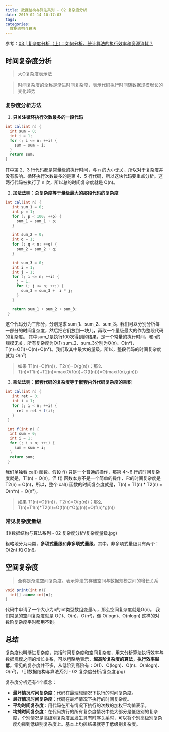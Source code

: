```yaml
---
title: 数据结构与算法系列 - 02 复杂度分析
date: 2019-02-14 10:17:03
tags:
categories:
  数据结构与算法
---
```

参考：[03 | 复杂度分析（上）：如何分析、统计算法的执行效率和资源消耗？](https://time.geekbang.org/column/article/40036)


## 时间复杂度分析
> 大O复杂度表示法

> 时间复杂度的全称是渐进时间复杂度，表示代码执行时间随数据规模增长的变化趋势

### 复杂度分析方法
1. **只关注循环执行次数最多的一段代码**
```java
int cal(int n) {
  int sum = 0;
  int i = 1;
  for (; i <= n; ++i) {
    sum = sum + i;
  }
  return sum;
}
```
其中第 2、3 行代码都是常量级的执行时间，与 n 的大小无关，所以对于复杂度并没有影响。循环执行次数最多的是第 4、5 行代码，所以这块代码要重点分析。这两行代码被执行了 n 次，所以总的时间复杂度就是 O(n)。

2. **加法法则：总复杂度等于量级最大的那段代码的复杂度**
```java
int cal(int n) {
   int sum_1 = 0;
   int p = 1;
   for (; p < 100; ++p) {
     sum_1 = sum_1 + p;
   }

   int sum_2 = 0;
   int q = 1;
   for (; q < n; ++q) {
     sum_2 = sum_2 + q;
   }

   int sum_3 = 0;
   int i = 1;
   int j = 1;
   for (; i <= n; ++i) {
     j = 1;
     for (; j <= n; ++j) {
       sum_3 = sum_3 +  i * j;
     }
   }

   return sum_1 + sum_2 + sum_3;
 }
```
这个代码分为三部分，分别是求 sum_1、sum_2、sum_3。我们可以分别分析每一部分的时间复杂度，然后把它们放到一块儿，再取一个量级最大的作为整段代码的复杂度。
其中sum_1是执行100次得到的结果，是一个常量的执行时间，和n的规模无关，所有复杂度为O(1)
sum_2、sum_3分别为O(n)、O(n²)，T(n)=O(1)+O(n)+O(n²)。我们取其中最大的量级。所以，整段代码的时间复杂度就为 O(n²)
> 如果 T1(n)=O(f(n))，T2(n)=O(g(n))；那么T(n)=T1(n)+T2(n)=max(O(f(n))+O(f(n)))=O(max(f(n),g(n)))

3. **乘法法则：嵌套代码的复杂度等于嵌套内外代码复杂度的乘积**
```java
int cal(int n) {
   int ret = 0;
   int i = 1;
   for (; i < n; ++i) {
     ret = ret + f(i);
   }
 }

 int f(int n) {
  int sum = 0;
  int i = 1;
  for (; i < n; ++i) {
    sum = sum + i;
  }
  return sum;
 }
```
我们单独看 cal() 函数。假设 f() 只是一个普通的操作，那第 4～6 行的时间复杂度就是，T1(n) = O(n)。但 f() 函数本身不是一个简单的操作，它的时间复杂度是 T2(n) = O(n)，所以，整个 cal() 函数的时间复杂度就是，T(n) = T1(n) * T2(n) = O(n*n) = O(n²)。
> 如果 T1(n)=O(f(n))，T2(n)=O(g(n))；那么 T(n)=T1(n)*T2(n)=O(f(n))*O(g(n))=O(f(n)*g(n))


### 常见复杂度量级
![](数据结构与算法系列 - 02 复杂度分析/复杂度量级.jpg)

粗略地分为两类，**多项式量级**和**非多项式量级**。其中，非多项式量级只有两个：O(2n) 和 O(n!)。

## 空间复杂度
> 全称是渐进空间复杂度。表示算法的存储空间与数据规模之间的增长关系

```java
void print(int n){
  int[] a=new int[n];
}
```
代码中申请了一个大小为n的int类型数组变量a，，那么空间复杂度就是O(n)。
我们常见的空间复杂度就是 O(1)、O(n)、O(n²)，像 O(logn)、O(nlogn) 这样的对数阶复杂度平时都用不到。

## 总结

复杂度也叫渐进复杂度，包括时间复杂度和空间复杂度，用来分析算法执行效率与数据规模之间的增长关系，可以粗略地表示，**越高阶复杂度的算法，执行效率越低**。常见的复杂度并不多，从低阶到高阶有：O(1)、O(logn)、O(n)、O(nlogn)、O(n²)。
![](数据结构与算法系列 - 02 复杂度分析/复杂度.jpg)

复杂度分析还有4个概念：
* **最坏情况时间复杂度**：代码在最理想情况下执行的时间复杂度。
* **最好情况时间复杂度**：代码在最坏情况下执行的时间复杂度。
* **平均时间复杂度**：用代码在所有情况下执行的次数的加权平均值表示。
* **均摊时间复杂度**：在代码执行的所有复杂度情况中绝大部分是低级别的复杂度，个别情况是高级别复杂度且发生具有时序关系时，可以将个别高级别复杂度均摊到低级别复杂度上。基本上均摊结果就等于低级别复杂度。
